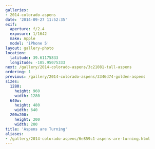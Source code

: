 ```yaml
---
galleries:
- 2014-colorado-aspens
date: '2014-09-27 11:52:35'
exif:
  aperture: f/2.4
  exposure: 1/1642
  make: Apple
  model: 'iPhone 5'
layout: gallery-photo
location:
  latitude: 39.61175833
  longitude: -105.95075333
next: /gallery/2014-colorado-aspens/3c21081-tall-aspens
ordering: 1
previous: /gallery/2014-colorado-aspens/3346d74-golden-aspens
sizes:
  1280:
    height: 960
    width: 1280
  640w:
    height: 480
    width: 640
  200x200:
    height: 200
    width: 200
title: 'Aspens are Turning'
aliases:
- /gallery/2014-colorado-aspens/6e859c1-aspens-are-turning.html
---
```

